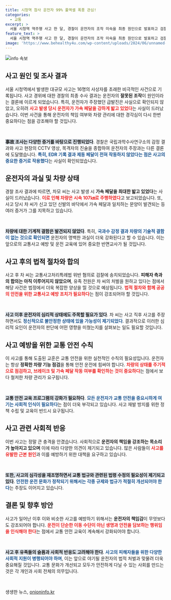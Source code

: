 ```yaml
---
title: 시청역 참사 운전자 99% 풀액셀 폭풍 관심!
categories:
  - 교통
excerpt: >
  서울 시청역 역주행 사고 한 달, 경찰이 운전자의 조작 미숙을 최종 원인으로 발표하고 검찰에 송치했다. 급발진 주장이 무산되며, 16명의 사상자를 낸 이 사건이 다시금 주목받고 있다. 구체적인 증거들이 밝혀진 이번 사건의 전말은 과연 무엇일까?
feature_text: >
  서울 시청역 역주행 사고 한 달, 경찰이 운전자의 조작 미숙을 최종 원인으로 발표하고 검찰에 송치했다. 급발진 주장이 무산되며, 16명의 사상자를 낸 이 사건이 다시금 주목받고 있다. 구체적인 증거들이 밝혀진 이번 사건의 전말은 과연 무엇일까?
image: 'https://www.behealthy4u.com/wp-content/uploads/2024/06/unnamed-file.png'
---
```


<p><img src="https://www.behealthy4u.com/wp-content/uploads/2024/06/unnamed-file.png" alt="info 속보" /></p>

<h2 data-ke-size="size26">사고 원인 및 조사 결과</h2>

<p data-ke-size="size16">서울 시청역에서 발생한 대규모 사고는 16명의 사상자를 초래한 비극적인 사건으로 기록됩니다. 사고 경위에 대한 경찰의 최종 수사 결과는 운전자의 <b>잘못된 조작</b>이 원인이라는 결론에 이르게 되었습니다. 특히, 운전자가 주장했던 급발진은 사실으로 확인되지 않았고, 오히려 <b><span style="color: #ee2323;">사고 발생 당시 운전자가 가속 페달을 강하게 밟고 있었다</span></b>는 사실이 드러났습니다. 이번 사건을 통해 운전자의 책임 여부와 차량 관리에 대한 경각심이 다시 한번 중요하다는 점을 강조해야 할 것입니다.</p>

<p data-ke-size="size16">&nbsp;</p>

<p><b><span style="background-color: #21538527;">事故 조사는 다양한 증거를 바탕으로 진행되었다</span></b>. 경찰은 국립과학수사연구소의 감정 결과와 사고 현장의 CCTV 영상, 목격자의 진술을 종합하여 운전자의 주장과는 다른 결론에 도달했습니다. <b><span style="color: #1a5490;">특히, EDR 기록 결과 제동 페달이 전혀 작동하지 않았다는 점은 사고의 중요한 증거로 작용했다</span></b>는 사실이 확인되었습니다. </p></p>

<h2 data-ke-size="size26">운전자의 과실 및 차량 상태</h2>

<p data-ke-size="size16">경찰 조사 결과에 따르면, 차모 씨는 사고 발생 시 <b>가속 페달을 최대한 밟고 있었다</b>는 사실이 드러났습니다. <b><span style="color: #ee2323;">이로 인해 차량은 시속 107㎞로 주행하였다</span></b>고 보고되었습니다. 또, 사고 당시 차 씨가 신고 있던 신발의 바닥에서 가속 페달과 일치하는 문양이 발견되는 등 여러 증거가 그를 지목하고 있습니다.</p>

<p data-ke-size="size16">&nbsp;</p>

<p><b><span style="background-color: #21538527;">차량에 대한 기계적 결함은 발견되지 않았다</span></b>. 특히, <b><span style="color: #1a5490;">국과수 감정 결과 차량의 기술적 결함이 없는 것으로 확인되면</span></b> 운전자의 명백한 과실이 더욱 강화된다고 할 수 있습니다. 이는 앞으로의 교통사고 예방 및 운전 교육에 있어 중요한 반면교사가 될 것입니다.</p></p>

<h2 data-ke-size="size26">사고 후의 법적 절차와 합의</h2>

<p data-ke-size="size16">사고 후 차 씨는 교통사고처리특례법 위반 혐의로 검찰에 송치되었습니다. <b>피해자 측과의 합의는 아직 이루어지지 않았으며</b>, 유족 전원은 차 씨의 처벌을 원하고 있다는 점에서 해당 사건은 법정에서 더욱 복잡한 양상을 띨 것으로 예상됩니다. <b><span style="color: #ee2323;">법적 절차와 함께 공공의 안전을 위한 교통사고 예방 조치가 필요하다</span></b>는 점이 강조되어야 할 것입니다.</p>

<p data-ke-size="size16">&nbsp;</p>

<p><b><span style="background-color: #21538527;">사고 이후 운전자의 심리적 상태에도 주목할 필요가 있다</span></b>. 차 씨는 사고 직후 사고를 주장하면서도 <b><span style="color: #1a5490;">정신적으로 불안정한 상태에 있을 가능성이 제기되었다</span></b>. 결과적으로 이러한 심리적 요인이 운전자의 판단에 어떤 영향을 미쳤는지를 살펴보는 일도 필요할 것입니다.</p></p>

<h2 data-ke-size="size26">사고 예방을 위한 교통 안전 수칙</h2>

<p data-ke-size="size16">이 사고를 통해 도출된 교훈은 교통 안전을 위한 실천적인 수칙의 필요성입니다. 운전자는 항상 <b>정확한 차량 기능 점검</b>을 통해 안전 운전에 힘써야 합니다. <b><span style="color: #ee2323;">차량의 상태를 주기적으로 점검하고, 브레이크 및 가속 페달 작동 여부를 확인하는 것이 중요하다</span></b>는 점에서 보다 철저한 차량 관리가 요구됩니다.</p>

<p data-ke-size="size16">&nbsp;</p>

<p><b><span style="background-color: #21538527;">교통 안전 교육 프로그램의 강화가 필요하다</span></b>. <b><span style="color: #1a5490;">모든 운전자가 교통 안전을 중요시하게 여기는 사회적 인식이 필요하다</span></b>는 점이 더욱 부각되고 있습니다. 사고 재발 방지를 위한 정책 수립 및 교육이 반드시 요구됩니다.</p></p>

<h2 data-ke-size="size26">사고 관련 사회적 반응</h2>

<p data-ke-size="size16">이번 사고는 정말 큰 충격을 안겼습니다. 사회적으로 <b>운전자의 책임을 강조하는 목소리가 높아지고 있으며</b> 이에 따라 다양한 의견이 제기되고 있습니다. 많은 사람들이 <b><span style="color: #ee2323;">사고를 유발한 근본 원인</span></b>과 이를 예방하기 위한 대책을 요구하고 있습니다.</p>

<p data-ke-size="size16">&nbsp;</p>

<p><b><span style="background-color: #21538527;">또한, 사고의 심각성을 재조명하면서 교통 법규와 관련된 법령 수정의 필요성이 제기되고 있다</span></b>. <b><span style="color: #1a5490;">안전한 운전 문화가 정착되기 위해서는 각종 규제와 법규가 적절히 개선되어야 한다</span></b>는 주장도 이어지고 있습니다.</p></p>

<h2 data-ke-size="size26">결론 및 향후 방안</h2>

<p data-ke-size="size16">사고가 일어난 이후 이와 비슷한 사고를 예방하기 위해서는 <b>운전자의 책임감</b>이 무엇보다도 강조되어야 합니다. <b><span style="color: #ee2323;">운전이 단순한 이동 수단이 아닌 생명과 안전을 담보하는 행위임을 인식해야 한다</span></b>는 점에서 교통 안전 교육이 계속해서 강화되어야 합니다.</p>

<p data-ke-size="size16">&nbsp;</p>

<p><b><span style="background-color: #21538527;">사고 후 유족들의 슬픔과 사회적 반응도 고려해야 한다</span></b>. <b><span style="color: #1a5490;">사고의 피해자들을 위한 다양한 사회적 지원이 병행되어야 하며</span></b>, 이는 앞으로 야기될 운전자의 법적 처벌과 맞물려 더욱 중요해질 것입니다. 교통 문화가 개선되고 모두가 안전하게 다닐 수 있는 사회를 만드는 것은 각 개인과 사회 전체의 의무입니다.</p></p>

<p data-ke-size="size16">&nbsp;</p>
생생한 뉴스, <a href="https://onioninfo.kr" rel="dofollow">onioninfo.kr</a>


